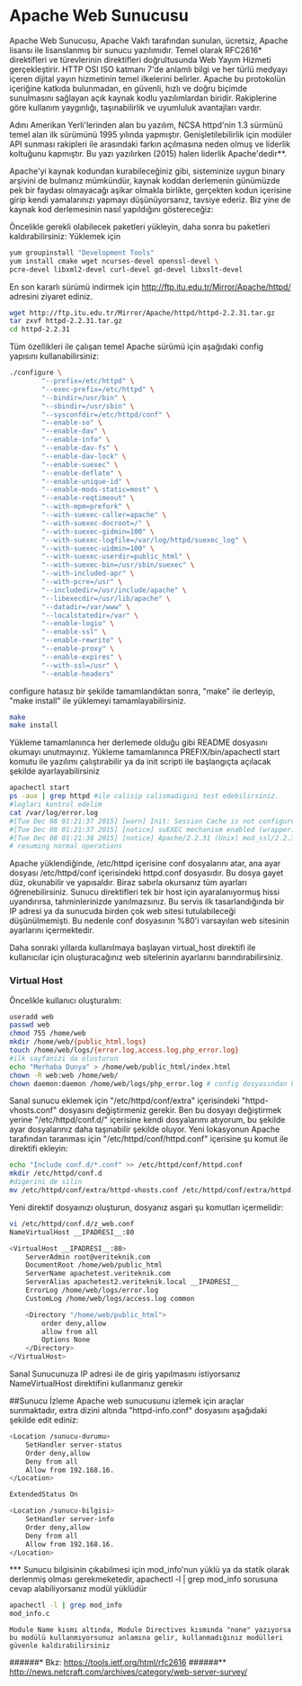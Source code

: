 # Apache Web Sunucusu

Apache Web Sunucusu, Apache Vakfı tarafından sunulan, ücretsiz, Apache lisansı ile lisanslanmış bir sunucu yazılımıdır. Temel olarak RFC2616* direktifleri ve türevlerinin direktifleri doğrultusunda Web Yayım Hizmeti gerçekleştirir. HTTP OSI ISO katmanı 7'de anlamlı bilgi ve her türlü medyayı içeren dijital yayın hizmetinin temel ilkelerini belirler. Apache bu protokolün içeriğine katkıda bulunmadan, en güvenli, hızlı ve doğru biçimde sunulmasını sağlayan açık kaynak kodlu yazılımlardan biridir. Rakiplerine göre kullanım yaygınlığı, taşınabilirlik ve uyumluluk avantajları vardır. 

Adını Amerikan Yerli'lerinden alan bu yazılım, NCSA httpd'nin 1.3 sürmünü temel alan ilk sürümünü 1995 yılında yapmıştır. Genişletilebilirlik için modüler API sunması rakipleri ile arasındaki farkın açılmasına neden olmuş ve liderlik koltuğunu kapmıştır. Bu yazı yazılırken (2015) halen liderlik Apache'dedir**.

Apache'yi kaynak kodundan kurabileceğiniz gibi, sisteminize uygun binary arşivini de bulmanız mümkündür, kaynak koddan derlemenin günümüzde pek bir faydası olmayacağı aşikar olmakla birlikte, gerçekten kodun içerisine girip kendi yamalarınızı yapmayı düşünüyorsanız, tavsiye ederiz. Biz yine de kaynak kod derlemesinin nasıl yapıldığını göstereceğiz: 

Öncelikle gerekli olabilecek paketleri yükleyin, daha sonra bu paketleri kaldırabilirsiniz:
Yüklemek için
```bash
yum groupinstall "Development Tools"
yum install cmake wget ncurses-devel openssl-devel \
pcre-devel libxml2-devel curl-devel gd-devel libxslt-devel
```
En son kararlı sürümü indirmek için http://ftp.itu.edu.tr/Mirror/Apache/httpd/ adresini ziyaret ediniz.

```bash
wget http://ftp.itu.edu.tr/Mirror/Apache/httpd/httpd-2.2.31.tar.gz
tar zxvf httpd-2.2.31.tar.gz
cd httpd-2.2.31
```
Tüm özellikleri ile çalışan temel Apache sürümü için aşağıdaki config yapısını kullanabilirsiniz:

```bash
./configure \
        "--prefix=/etc/httpd" \
        "--exec-prefix=/etc/httpd" \
        "--bindir=/usr/bin" \
        "--sbindir=/usr/sbin" \
        "--sysconfdir=/etc/httpd/conf" \
        "--enable-so" \
        "--enable-dav" \
        "--enable-info" \
        "--enable-dav-fs" \
        "--enable-dav-lock" \
        "--enable-suexec" \
        "--enable-deflate" \
        "--enable-unique-id" \
        "--enable-mods-static=most" \
        "--enable-reqtimeout" \
        "--with-mpm=prefork" \
        "--with-suexec-caller=apache" \
        "--with-suexec-docroot=/" \
        "--with-suexec-gidmin=100" \
        "--with-suexec-logfile=/var/log/httpd/suexec_log" \
        "--with-suexec-uidmin=100" \
        "--with-suexec-userdir=public_html" \
        "--with-suexec-bin=/usr/sbin/suexec" \
        "--with-included-apr" \
        "--with-pcre=/usr" \
        "--includedir=/usr/include/apache" \
        "--libexecdir=/usr/lib/apache" \
        "--datadir=/var/www" \
        "--localstatedir=/var" \
        "--enable-logio" \
        "--enable-ssl" \
        "--enable-rewrite" \
        "--enable-proxy" \
        "--enable-expires" \
        "--with-ssl=/usr" \
        "--enable-headers"
```
configure hatasız bir şekilde tamamlandıktan sonra, "make" ile derleyip, "make install" ile yüklemeyi tamamlayabilirsiniz.

```bash
make
make install
```
Yükleme tamamlanınca her derlemede olduğu gibi README dosyasını okumayı unutmayınız. Yükleme tamamlanınca PREFIX/bin/apachectl start komutu ile yazılımı çalıştırabilir ya da init scripti ile başlangıçta açılacak şekilde ayarlayabilirsiniz

```bash
apachectl start
ps -aux | grep httpd #ile calisip calismadigini test edebilirsiniz.
#loglari kontrol edelim
cat /var/log/error.log
#[Tue Dec 08 01:21:37 2015] [warn] Init: Session Cache is not configured [hint: SSLSessionCache]
#[Tue Dec 08 01:21:37 2015] [notice] suEXEC mechanism enabled (wrapper: /usr/sbin/suexec)
#[Tue Dec 08 01:21:38 2015] [notice] Apache/2.2.31 (Unix) mod_ssl/2.2.31 OpenSSL/1.0.1e-fips DAV/2 configured -- \
# resuming normal operations
```

Apache yüklendiğinde, /etc/httpd içerisine conf dosyalarını atar, ana ayar dosyası /etc/httpd/conf içerisindeki httpd.conf dosyasıdır. Bu dosya gayet düz, okunabilir ve yapısaldır. Biraz sabırla okursanız tüm ayarları öğrenebilirsiniz. Sunucu direktifleri tek bir host için ayaralanıyormuş hissi uyandırırsa, tahminlerinizde yanılmazsınız. Bu servis ilk tasarlandığında bir IP adresi ya da sunucuda birden çok web sitesi tutulabileceği düşünülmemişti. Bu nedenle conf dosyasının %80'i varsayılan web sitesinin ayarlarını içermektedir. 

Daha sonraki yıllarda kullanılmaya başlayan virtual_host direktifi ile kullanıcılar için oluşturacağınız web sitelerinin ayarlarını barındırabilirsiniz.

### Virtual Host
Öncelikle kullanıcı oluşturalım:
```bash
useradd web
passwd web
chmod 755 /home/web
mkdir /home/web/{public_html,logs}
touch /home/web/logs/{error.log,access.log,php_error.log}
#ilk sayfanizi da olusturun
echo "Merhaba Dunya" > /home/web/public_html/index.html
chown -R web:web /home/web/
chown daemon:daemon /home/web/logs/php_error.log # config dosyasından kullanıcıyı değiştirebilirsiniz.
```
Sanal sunucu eklemek için "/etc/httpd/conf/extra" içerisindeki "httpd-vhosts.conf" dosyasını değiştirmeniz gerekir. Ben bu dosyayı değiştirmek yerine "/etc/httpd/conf.d/" içerisine kendi dosyalarımı atıyorum, bu şekilde ayar dosyalarınız daha taşınabilir şekilde oluyor. Yeni lokasyonun Apache tarafından taranması için "/etc/httpd/conf/httpd.conf" içerisine şu komut ile direktifi ekleyin:

```bash
echo "Include conf.d/*.conf" >> /etc/httpd/conf/httpd.conf
mkdir /etc/httpd/conf.d
#digerini de silin
mv /etc/httpd/conf/extra/httpd-vhosts.conf /etc/httpd/conf/extra/httpd-vhosts.conf.old
```
Yeni direktif dosyaınızı oluşturun, dosyanız asgari şu komutları içermelidir:
```bash
vi /etc/httpd/conf.d/z_web.conf
NameVirtualHost __IPADRESI__:80

<VirtualHost __IPADRESI__:80>
    ServerAdmin root@veriteknik.com
    DocumentRoot /home/web/public_html
    ServerName apachetest.veriteknik.com 
    ServerAlias apachetest2.veriteknik.local __IPADRESI__
    ErrorLog /home/web/logs/error.log
    CustomLog /home/web/logs/access.log common

    <Directory "/home/web/public_html">
        order deny,allow
        allow from all
        Options None
    </Directory>
</VirtualHost>
```

Sanal Sunucunuza IP adresi ile de giriş yapılmasını istiyorsanız NameVirtualHost direktifini kullanmanız gerekir

##Sunucu İzleme
Apache web sunucusunu izlemek için araçlar sunmaktadır, extra dizini altında "httpd-info.conf" dosyasını aşağıdaki şekilde edit ediniz:
```bash
<Location /sunucu-durumu>
    SetHandler server-status
    Order deny,allow
    Deny from all
    Allow from 192.168.16.
</Location>

ExtendedStatus On

<Location /sunucu-bilgisi>
    SetHandler server-info
    Order deny,allow
    Deny from all
    Allow from 192.168.16.
</Location>
```
*** Sunucu bilgisinin çıkabilmesi için mod_info'nun yüklü ya da statik olarak derlenmiş olması gerekmeketedir,  apachectl -l | grep mod_info sorusuna cevap alabiliyorsanız modül yüklüdür
```bash
apachectl -l | grep mod_info
mod_info.c
```
```Module Name kısmı altında, Module Directives kısmında "none" yazıyorsa bu modülü kullanmıyorsunuz anlamına gelir, kullanmadığınız modülleri güvenle kaldırabilirsiniz```

######* Bkz: https://tools.ietf.org/html/rfc2616
######** http://news.netcraft.com/archives/category/web-server-survey/
